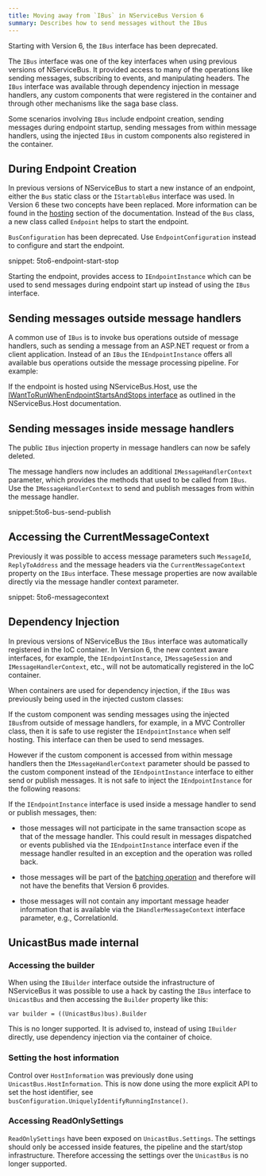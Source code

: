 ```yaml
---
title: Moving away from `IBus` in NServiceBus Version 6
summary: Describes how to send messages without the IBus
---
```


Starting with Version 6, the `IBus` interface has been deprecated.

The `IBus` interface was one of the key interfaces when using previous versions of NServiceBus. It provided access to many of the operations like sending messages, subscribing to events, and manipulating headers. The `IBus` interface was available through dependency injection in message handlers, any custom components that were registered in the container and through other mechanisms like the saga base class.

Some scenarios involving `IBus` include endpoint creation, sending messages during endpoint startup, sending messages from within message handlers, using the injected `IBus` in custom components also registered in the container. 

## During Endpoint Creation

In previous versions of NServiceBus to start a new instance of an endpoint, either the `Bus` static class or the `IStartableBus` interface was used. In Version 6 these two concepts have been replaced. More information can be found in the [hosting](/nservicebus/hosting/) section of the documentation. Instead of the `Bus` class, a new class called `Endpoint` helps to start the endpoint.

`BusConfiguration` has been deprecated. Use `EndpointConfiguration` instead to configure and start the endpoint. 

snippet: 5to6-endpoint-start-stop

Starting the endpoint, provides access to `IEndpointInstance` which can be used to send messages during endpoint start up instead of using the `IBus` interface.

## Sending messages outside message handlers

A common use of `IBus` is to invoke bus operations outside of message handlers, such as sending a message from an ASP.NET request or from a client application. Instead of an `IBus` the `IEndpointInstance` offers all available bus operations outside the message processing pipeline. For example:

If the endpoint is hosted using NServiceBus.Host, use the [IWantToRunWhenEndpointStartsAndStops interface](/nservicebus/upgrades/host-6to7.md) as outlined in the NServiceBus.Host documentation.

## Sending messages inside message handlers

The public `IBus` injection property in message handlers can now be safely deleted.

The message handlers now includes an additional `IMessageHandlerContext` parameter, which provides the methods that used to be called from `IBus`. Use the `IMessageHandlerContext` to send and publish messages from within the message handler. 

snippet:5to6-bus-send-publish


## Accessing the CurrentMessageContext

Previously it was possible to access message parameters such `MessageId`, `ReplyToAddress` and the message headers via the `CurrentMessageContext` property on the `IBus` interface. These message properties are now available directly via the message handler context parameter.

snippet: 5to6-messagecontext


## Dependency Injection

In previous versions of NServiceBus the `IBus` interface was automatically registered in the IoC container. In Version 6, the new context aware interfaces, for example, the `IEndpointInstance`, `IMessageSession` and `IMessageHandlerContext`, etc., will not be automatically registered in the IoC container.  

When containers are used for dependency injection, if the `IBus` was previously being used in the injected custom classes:

If the custom component was sending messages using the injected `IBus`from outside of message handlers, for example, in a MVC Controller class, then it is safe to use register the `IEndpointInstance` when self hosting. This interface can then be used to send messages. 

However if the custom component is accessed from within message handlers then the `IMessageHandlerContext` parameter should be passed to the custom component instead of the `IEndpointInstance` interface to either send or publish messages. It is not safe to inject the `IEndpointInstance` for the following reasons: 

If the `IEndpointInstance` interface is used inside a message handler to send or publish messages, then:

- those messages will not participate in the same transaction scope as that of the message handler. This could result in messages dispatched or events published via the `IEndpointInstance` interface even if the message handler resulted in an exception and the operation was rolled back.

- those messages will be part of the [batching operation](/nservicebus/messaging/batched-dispatch.md) and therefore will not have the benefits that Version 6 provides.

- those messages will not contain any important message header information that is available via the `IHandlerMessageContext` interface parameter, e.g., CorrelationId.  


## UnicastBus made internal


### Accessing the builder

When using the `IBuilder` interface outside the infrastructure of NServiceBus it was possible to use a hack by casting the `IBus` interface to `UnicastBus` and then accessing the `Builder` property like this:

    var builder = ((UnicastBus)bus).Builder

This is no longer supported. It is advised to, instead of using `IBuilder` directly, use dependency injection via the container of choice.


### Setting the host information

Control over `HostInformation` was previously done using `UnicastBus.HostInformation`. This is now done using the more explicit API to set the host identifier, see `busConfiguration.UniquelyIdentifyRunningInstance()`.


### Accessing ReadOnlySettings

`ReadOnlySettings` have been exposed on `UnicastBus.Settings`. The settings should only be accessed inside features, the pipeline and the start/stop infrastructure. Therefore accessing the settings over the `UnicastBus` is no longer supported.
